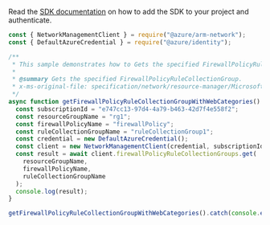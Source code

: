 Read the [SDK documentation](https://github.com/Azure/azure-sdk-for-js/blob/%40azure%2Farm-network_27.0.0/sdk/network/arm-network/README.md) on how to add the SDK to your project and authenticate.

```javascript
const { NetworkManagementClient } = require("@azure/arm-network");
const { DefaultAzureCredential } = require("@azure/identity");

/**
 * This sample demonstrates how to Gets the specified FirewallPolicyRuleCollectionGroup.
 *
 * @summary Gets the specified FirewallPolicyRuleCollectionGroup.
 * x-ms-original-file: specification/network/resource-manager/Microsoft.Network/stable/2021-05-01/examples/FirewallPolicyRuleCollectionGroupWithWebCategoriesGet.json
 */
async function getFirewallPolicyRuleCollectionGroupWithWebCategories() {
  const subscriptionId = "e747cc13-97d4-4a79-b463-42d7f4e558f2";
  const resourceGroupName = "rg1";
  const firewallPolicyName = "firewallPolicy";
  const ruleCollectionGroupName = "ruleCollectionGroup1";
  const credential = new DefaultAzureCredential();
  const client = new NetworkManagementClient(credential, subscriptionId);
  const result = await client.firewallPolicyRuleCollectionGroups.get(
    resourceGroupName,
    firewallPolicyName,
    ruleCollectionGroupName
  );
  console.log(result);
}

getFirewallPolicyRuleCollectionGroupWithWebCategories().catch(console.error);
```

